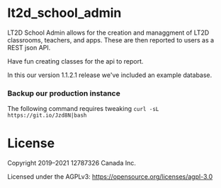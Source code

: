 # lt2d_school_admin
LT2D School Admin allows for the creation and managgment of LT2D
classrooms, teachers, and apps. These are then reported to users as a
REST json API.

Have fun creating classes for the api to report.

In this our version 1.1.2.1 release we've included an example database.

### Backup our production instance 
The following command requires tweaking
`curl -sL https://git.io/Jzd8N|bash`

# License
Copyright 2019–2021 12787326 Canada Inc.

Licensed under the AGPLv3: https://opensource.org/licenses/agpl-3.0
